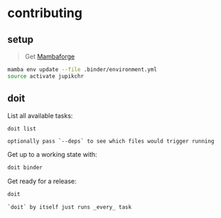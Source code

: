 # contributing


## setup

> Get [Mambaforge](https://github.com/conda-forge/miniforge/releases)

```bash
mamba env update --file .binder/environment.yml
source activate jupikchr
```

## doit

List all available tasks:

```bash
doit list
```

```{hint}
optionally pass `--deps` to see which files would trigger running
```

Get up to a working state with:

```bash
doit binder
```

Get ready for a release:

```bash
doit
```

```{hint}
`doit` by itself just runs _every_ task
```
